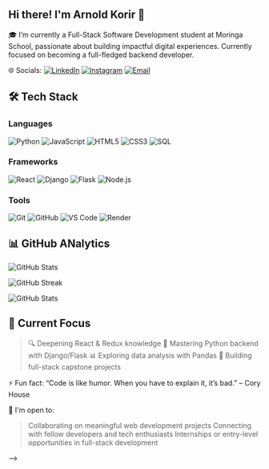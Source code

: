 ## Hi there! I'm Arnold Korir 👋



🎓 I’m currently a Full-Stack Software Development student at Moringa School, passionate about building impactful digital experiences. Currently focused on becoming a full-fledged backend developer.





 🌐 Socials:
 [![LinkedIn](https://img.shields.io/badge/LinkedIn-blue?style=for-the-badge&logo=linkedin)](https://www.linkedin.com/in/arnold-korir-858863299/)
[![Instagram](https://img.shields.io/badge/Instagram-E4405F?style=for-the-badge&logo=instagram&logoColor=white)](https://www.instagram.com/ar.noldkorir/)
[![Email](https://img.shields.io/badge/Email-D14836?style=for-the-badge&logo=gmail&logoColor=white)](mailto:arnoldkorir201@gmail.com)



## 🛠 Tech Stack

### Languages
![Python](https://img.shields.io/badge/Python-3776AB?style=for-the-badge&logo=python&logoColor=white)
![JavaScript](https://img.shields.io/badge/JavaScript-F7DF1E?style=for-the-badge&logo=javascript&logoColor=black)
![HTML5](https://img.shields.io/badge/HTML5-E34F26?style=for-the-badge&logo=html5&logoColor=white)
![CSS3](https://img.shields.io/badge/CSS3-1572B6?style=for-the-badge&logo=css3&logoColor=white)
![SQL](https://img.shields.io/badge/SQL-4479A1?style=for-the-badge&logo=mysql&logoColor=white)

### Frameworks
![React](https://img.shields.io/badge/React-20232A?style=for-the-badge&logo=react&logoColor=61DAFB)
![Django](https://img.shields.io/badge/Django-092E20?style=for-the-badge&logo=django&logoColor=white)
![Flask](https://img.shields.io/badge/Flask-000000?style=for-the-badge&logo=flask&logoColor=white)
![Node.js](https://img.shields.io/badge/Node.js-339933?style=for-the-badge&logo=nodedotjs&logoColor=white)

### Tools
![Git](https://img.shields.io/badge/Git-F05032?style=for-the-badge&logo=git&logoColor=white)
![GitHub](https://img.shields.io/badge/GitHub-181717?style=for-the-badge&logo=github&logoColor=white)
![VS Code](https://img.shields.io/badge/VSCode-007ACC?style=for-the-badge&logo=visualstudiocode&logoColor=white)
![Render](https://img.shields.io/badge/Render-46E3B7?style=for-the-badge&logo=render&logoColor=black)





## 📊 GitHub ANalytics

<!-- GitHub Profile Stats -->
![GitHub Stats](https://github-readme-stats.vercel.app/api?username=Gitkorir&show_icons=true&theme=radical)

<!-- GitHub Streak Stats -->
![GitHub Streak](https://streak-stats.demolab.com?user=Gitkorir&theme=radical)

<!-- Top Languages -->
![GitHub Stats](https://github-readme-stats.vercel.app/api?username=Gitkorir&show_icons=true)


## 🎯 Current Focus
 > 🔍 Deepening React & Redux knowledge
 > 🐍 Mastering Python backend with Django/Flask
 > 📊 Exploring data analysis with Pandas
 > 🚀 Building full-stack capstone projects




    
 ⚡ Fun fact: 
 “Code is like humor. When you have to explain it, it’s bad.” – Cory House

🤝 I'm open to:
 > Collaborating on meaningful web development projects
 > Connecting with fellow developers and tech enthusiasts
 > Internships or entry-level opportunities in full-stack development


  
-->
